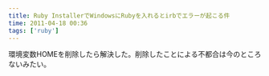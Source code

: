 ```yaml
---
title: Ruby InstallerでWindowsにRubyを入れるとirbでエラーが起こる件
time: 2011-04-18 00:36
tags: ['ruby']
---
```


環境変数HOMEを削除したら解決した。削除したことによる不都合は今のところないみたい。
